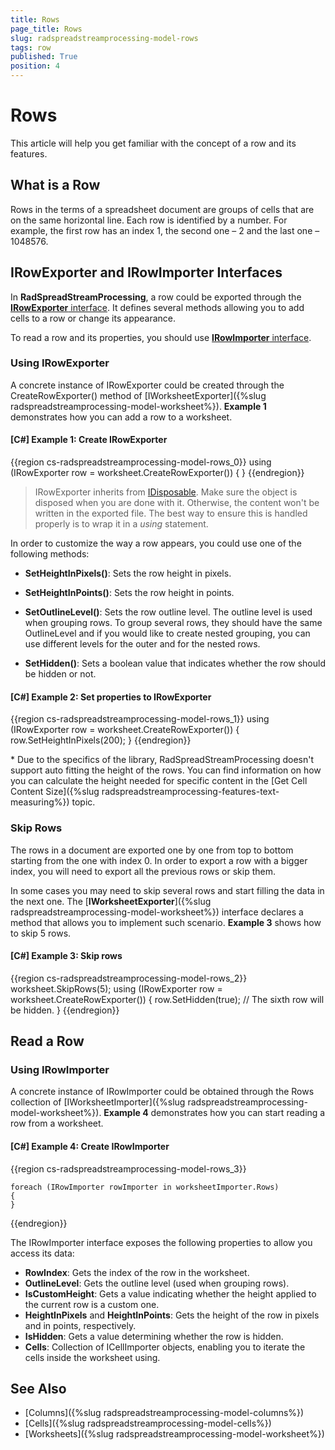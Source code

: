 ```yaml
---
title: Rows
page_title: Rows
slug: radspreadstreamprocessing-model-rows
tags: row
published: True
position: 4
---
```


# Rows

This article will help you get familiar with the concept of a row and its features.

## What is a Row

Rows in the terms of a spreadsheet document are groups of cells that are on the same horizontal line. Each row is identified by a number. For example, the first row has an index 1, the second one – 2 and the last one – 1048576. 


## IRowExporter and IRowImporter Interfaces

In **RadSpreadStreamProcessing**, a row could be exported through the [**IRowExporter** interface](https://docs.telerik.com/devtools/document-processing/api/Telerik.Documents.SpreadsheetStreaming.IRowExporter.html). It defines several methods allowing you to add cells to a row or change its appearance.

To read a row and its properties, you should use [**IRowImporter** interface](https://docs.telerik.com/devtools/document-processing/api/Telerik.Documents.SpreadsheetStreaming.IRowImporter.html). 

### Using IRowExporter

A concrete instance of IRowExporter could be created through the CreateRowExporter() method of [IWorksheetExporter]({%slug radspreadstreamprocessing-model-worksheet%}). **Example 1** demonstrates how you can add a row to a worksheet.

#### **[C#] Example 1: Create IRowExporter**


{{region cs-radspreadstreamprocessing-model-rows_0}}
	using (IRowExporter row = worksheet.CreateRowExporter())
	{
	}
{{endregion}}

>IRowExporter inherits from [IDisposable](https://msdn.microsoft.com/en-us/library/system.idisposable(v=vs.110).aspx). Make sure the object is disposed when you are done with it. Otherwise, the content won't be written in the exported file. The best way to ensure this is handled properly is to wrap it in a *using* statement.

In order to customize the way a row appears, you could use one of the following methods:

* **SetHeightInPixels()**: Sets the row height in pixels.

* **SetHeightInPoints()**: Sets the row height in points.

* **SetOutlineLevel()**: Sets the row outline level. The outline level is used when grouping rows. To group several rows, they should have the same OutlineLevel and if you would like to create nested grouping, you can use different levels for the outer and for the nested rows. 

* **SetHidden()**: Sets a boolean value that indicates whether the row should be hidden or not.


#### **[C#] Example 2: Set properties to IRowExporter**

{{region cs-radspreadstreamprocessing-model-rows_1}}
	using (IRowExporter row = worksheet.CreateRowExporter())
	{
	    row.SetHeightInPixels(200);
	}
{{endregion}}

\* Due to the specifics of the library, RadSpreadStreamProcessing doesn't support auto fitting the height of the rows. You can find information on how you can calculate the height needed for specific content in the [Get Cell Content Size]({%slug radspreadstreamprocessing-features-text-measuring%}) topic.

### Skip Rows

The rows in a document are exported one by one from top to bottom starting from the one with index 0. In order to export a row with a bigger index, you will need to export all the previous rows or skip them.

In some cases you may need to skip several rows and start filling the data in the next one. The [**IWorksheetExporter**]({%slug  radspreadstreamprocessing-model-worksheet%}) interface declares a method that allows you to implement such scenario. **Example 3** shows how to skip 5 rows.

#### **[C#] Example 3: Skip rows**

{{region cs-radspreadstreamprocessing-model-rows_2}}
	worksheet.SkipRows(5);
	using (IRowExporter row = worksheet.CreateRowExporter())
	{
	    row.SetHidden(true); // The sixth row will be hidden.
	}
{{endregion}}

## Read a Row

### Using IRowImporter

A concrete instance of IRowImporter could be obtained through the Rows collection of [IWorksheetImporter]({%slug radspreadstreamprocessing-model-worksheet%}). **Example 4** demonstrates how you can start reading a row from a worksheet.

#### **[C#] Example 4: Create IRowImporter**

{{region cs-radspreadstreamprocessing-model-rows_3}}

	foreach (IRowImporter rowImporter in worksheetImporter.Rows)
	{
	}
{{endregion}}


The IRowImporter interface exposes the following properties to allow you access its data:

* **RowIndex**: Gets the index of the row in the worksheet.
* **OutlineLevel**: Gets the outline level (used when grouping rows).
* **IsCustomHeight**: Gets a value indicating whether the height applied to the current row is a custom one.
* **HeightInPixels** and **HeightInPoints**: Gets the height of the row in pixels and in points, respectively.
* **IsHidden**: Gets a value determining whether the row is hidden.
* **Cells**: Collection of ICellImporter objects, enabling you to iterate the cells inside the worksheet using.



## See Also

* [Columns]({%slug radspreadstreamprocessing-model-columns%})
* [Cells]({%slug radspreadstreamprocessing-model-cells%})
* [Worksheets]({%slug radspreadstreamprocessing-model-worksheet%})
